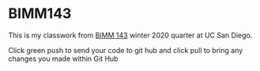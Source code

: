 # BIMM143


This is my classwork from [BIMM 143](https://bioboot.github.io/bimm143_W20/) winter 2020 quarter at UC San Diego.

Click green push to send your code to git hub and click pull to bring any changes you made within Git Hub
